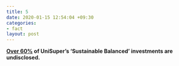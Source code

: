 ```yaml
---
title: 5
date: 2020-01-15 12:54:04 +09:30
categories:
- fact
layout: post
---
```


**[Over 60%](https://www.marketforces.org.au/superfunds/unisuper-sustainable-balanced/) of UniSuper’s ‘Sustainable Balanced’ investments are undisclosed.**